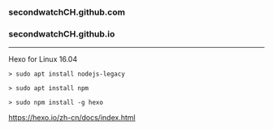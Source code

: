 ### secondwatchCH.github.com
### secondwatchCH.github.io
----

Hexo for Linux 16.04


```
> sudo apt install nodejs-legacy

> sudo apt install npm

> sudo npm install -g hexo
```
https://hexo.io/zh-cn/docs/index.html
